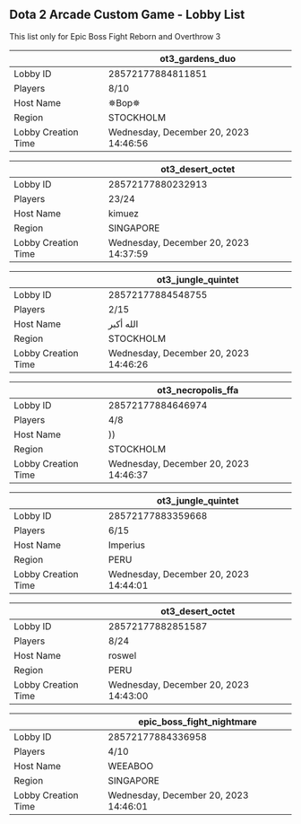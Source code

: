 ## Dota 2 Arcade Custom Game - Lobby List

This list only for Epic Boss Fight Reborn and Overthrow 3

|  | ot3_gardens_duo |
| ------ | ------ |
| Lobby ID | 28572177884811851 |
| Players | 8/10 |
| Host Name | ✵Вор✵ |
| Region | STOCKHOLM |
| Lobby Creation Time | Wednesday, December 20, 2023 14:46:56 |


|  | ot3_desert_octet |
| ------ | ------ |
| Lobby ID | 28572177880232913 |
| Players | 23/24 |
| Host Name | kimuez |
| Region | SINGAPORE |
| Lobby Creation Time | Wednesday, December 20, 2023 14:37:59 |


|  | ot3_jungle_quintet |
| ------ | ------ |
| Lobby ID | 28572177884548755 |
| Players | 2/15 |
| Host Name | الله أكبر |
| Region | STOCKHOLM |
| Lobby Creation Time | Wednesday, December 20, 2023 14:46:26 |


|  | ot3_necropolis_ffa |
| ------ | ------ |
| Lobby ID | 28572177884646974 |
| Players | 4/8 |
| Host Name | )) |
| Region | STOCKHOLM |
| Lobby Creation Time | Wednesday, December 20, 2023 14:46:37 |


|  | ot3_jungle_quintet |
| ------ | ------ |
| Lobby ID | 28572177883359668 |
| Players | 6/15 |
| Host Name | Imperius |
| Region | PERU |
| Lobby Creation Time | Wednesday, December 20, 2023 14:44:01 |


|  | ot3_desert_octet |
| ------ | ------ |
| Lobby ID | 28572177882851587 |
| Players | 8/24 |
| Host Name | roswel |
| Region | PERU |
| Lobby Creation Time | Wednesday, December 20, 2023 14:43:00 |


|  | epic_boss_fight_nightmare |
| ------ | ------ |
| Lobby ID | 28572177884336958 |
| Players | 4/10 |
| Host Name | WEEABOO |
| Region | SINGAPORE |
| Lobby Creation Time | Wednesday, December 20, 2023 14:46:01 |


